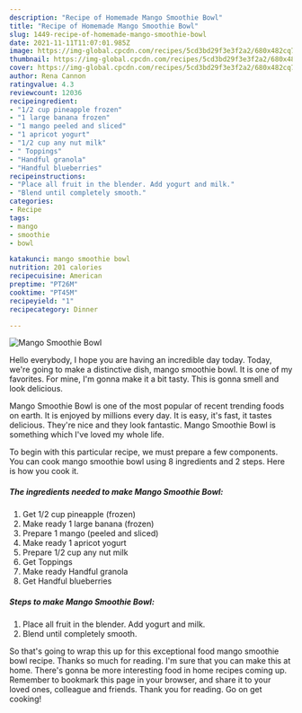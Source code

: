 ```yaml
---
description: "Recipe of Homemade Mango Smoothie Bowl"
title: "Recipe of Homemade Mango Smoothie Bowl"
slug: 1449-recipe-of-homemade-mango-smoothie-bowl
date: 2021-11-11T11:07:01.985Z
image: https://img-global.cpcdn.com/recipes/5cd3bd29f3e3f2a2/680x482cq70/mango-smoothie-bowl-recipe-main-photo.jpg
thumbnail: https://img-global.cpcdn.com/recipes/5cd3bd29f3e3f2a2/680x482cq70/mango-smoothie-bowl-recipe-main-photo.jpg
cover: https://img-global.cpcdn.com/recipes/5cd3bd29f3e3f2a2/680x482cq70/mango-smoothie-bowl-recipe-main-photo.jpg
author: Rena Cannon
ratingvalue: 4.3
reviewcount: 12036
recipeingredient:
- "1/2 cup pineapple frozen"
- "1 large banana frozen"
- "1 mango peeled and sliced"
- "1 apricot yogurt"
- "1/2 cup any nut milk"
- " Toppings"
- "Handful granola"
- "Handful blueberries"
recipeinstructions:
- "Place all fruit in the blender. Add yogurt and milk."
- "Blend until completely smooth."
categories:
- Recipe
tags:
- mango
- smoothie
- bowl

katakunci: mango smoothie bowl 
nutrition: 201 calories
recipecuisine: American
preptime: "PT26M"
cooktime: "PT45M"
recipeyield: "1"
recipecategory: Dinner

---
```



![Mango Smoothie Bowl](https://img-global.cpcdn.com/recipes/5cd3bd29f3e3f2a2/680x482cq70/mango-smoothie-bowl-recipe-main-photo.jpg)

Hello everybody, I hope you are having an incredible day today. Today, we're going to make a distinctive dish, mango smoothie bowl. It is one of my favorites. For mine, I'm gonna make it a bit tasty. This is gonna smell and look delicious.



Mango Smoothie Bowl is one of the most popular of recent trending foods on earth. It is enjoyed by millions every day. It is easy, it's fast, it tastes delicious. They're nice and they look fantastic. Mango Smoothie Bowl is something which I've loved my whole life.


To begin with this particular recipe, we must prepare a few components. You can cook mango smoothie bowl using 8 ingredients and 2 steps. Here is how you cook it.

<!--inarticleads1-->

##### The ingredients needed to make Mango Smoothie Bowl:

1. Get 1/2 cup pineapple (frozen)
1. Make ready 1 large banana (frozen)
1. Prepare 1 mango (peeled and sliced)
1. Make ready 1 apricot yogurt
1. Prepare 1/2 cup any nut milk
1. Get  Toppings
1. Make ready Handful granola
1. Get Handful blueberries




<!--inarticleads2-->

##### Steps to make Mango Smoothie Bowl:

1. Place all fruit in the blender. Add yogurt and milk.
1. Blend until completely smooth.




So that's going to wrap this up for this exceptional food mango smoothie bowl recipe. Thanks so much for reading. I'm sure that you can make this at home. There's gonna be more interesting food in home recipes coming up. Remember to bookmark this page in your browser, and share it to your loved ones, colleague and friends. Thank you for reading. Go on get cooking!
